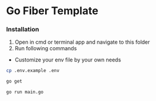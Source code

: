 # Go Fiber Template

### Installation

1. Open in cmd or terminal app and navigate to this folder
2. Run following commands

- Customize your env file by your own needs
```bash
cp .env.example .env
```


```bash
go get
```

```bash
go run main.go
```